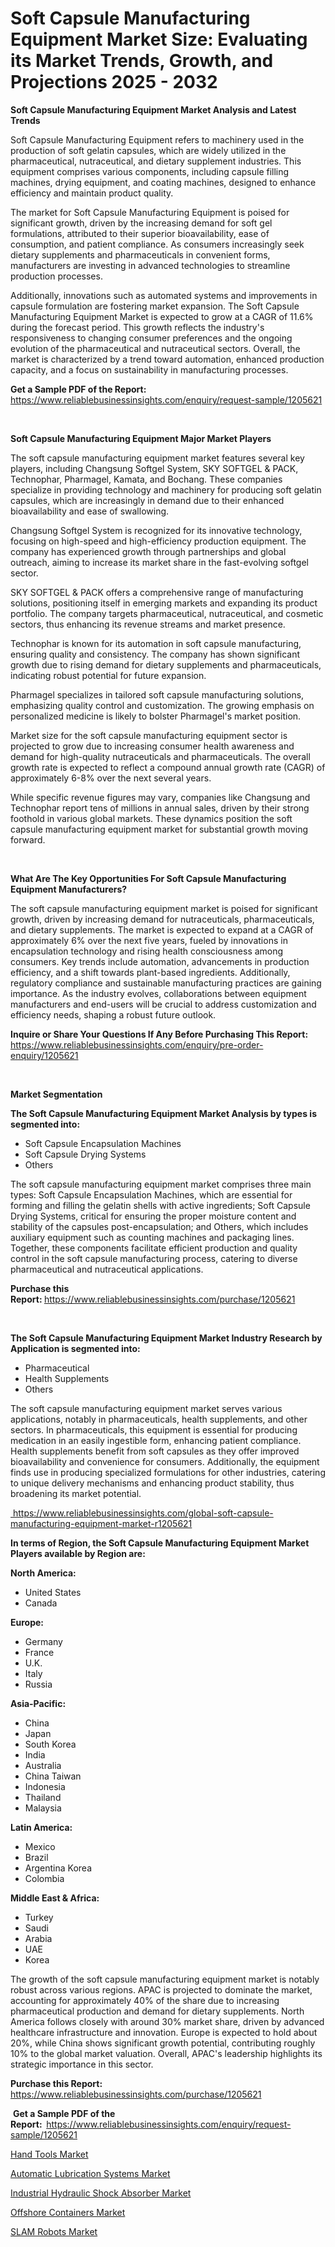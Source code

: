 <p><h1>Soft Capsule Manufacturing Equipment Market Size: Evaluating its Market Trends, Growth, and Projections 2025 - 2032</h1></p><p><strong>Soft Capsule Manufacturing Equipment Market Analysis and Latest Trends</strong></p>
<p><p>Soft Capsule Manufacturing Equipment refers to machinery used in the production of soft gelatin capsules, which are widely utilized in the pharmaceutical, nutraceutical, and dietary supplement industries. This equipment comprises various components, including capsule filling machines, drying equipment, and coating machines, designed to enhance efficiency and maintain product quality.</p><p>The market for Soft Capsule Manufacturing Equipment is poised for significant growth, driven by the increasing demand for soft gel formulations, attributed to their superior bioavailability, ease of consumption, and patient compliance. As consumers increasingly seek dietary supplements and pharmaceuticals in convenient forms, manufacturers are investing in advanced technologies to streamline production processes. </p><p>Additionally, innovations such as automated systems and improvements in capsule formulation are fostering market expansion. The Soft Capsule Manufacturing Equipment Market is expected to grow at a CAGR of 11.6% during the forecast period. This growth reflects the industry's responsiveness to changing consumer preferences and the ongoing evolution of the pharmaceutical and nutraceutical sectors. Overall, the market is characterized by a trend toward automation, enhanced production capacity, and a focus on sustainability in manufacturing processes.</p></p>
<p><strong>Get a Sample PDF of the Report:&nbsp;</strong> <a href="https://www.reliablebusinessinsights.com/enquiry/request-sample/1205621?utm_campaign=2840&utm_medium=2&utm_source=Github&utm_content=ia&utm_term=26032025&utm_id=soft-capsule-manufacturing-equipment">https://www.reliablebusinessinsights.com/enquiry/request-sample/1205621</a></p>
<p>&nbsp;</p>
<p><strong>Soft Capsule Manufacturing Equipment Major Market Players</strong></p>
<p><p>The soft capsule manufacturing equipment market features several key players, including Changsung Softgel System, SKY SOFTGEL & PACK, Technophar, Pharmagel, Kamata, and Bochang. These companies specialize in providing technology and machinery for producing soft gelatin capsules, which are increasingly in demand due to their enhanced bioavailability and ease of swallowing.</p><p>Changsung Softgel System is recognized for its innovative technology, focusing on high-speed and high-efficiency production equipment. The company has experienced growth through partnerships and global outreach, aiming to increase its market share in the fast-evolving softgel sector.</p><p>SKY SOFTGEL & PACK offers a comprehensive range of manufacturing solutions, positioning itself in emerging markets and expanding its product portfolio. The company targets pharmaceutical, nutraceutical, and cosmetic sectors, thus enhancing its revenue streams and market presence.</p><p>Technophar is known for its automation in soft capsule manufacturing, ensuring quality and consistency. The company has shown significant growth due to rising demand for dietary supplements and pharmaceuticals, indicating robust potential for future expansion.</p><p>Pharmagel specializes in tailored soft capsule manufacturing solutions, emphasizing quality control and customization. The growing emphasis on personalized medicine is likely to bolster Pharmagel's market position.</p><p>Market size for the soft capsule manufacturing equipment sector is projected to grow due to increasing consumer health awareness and demand for high-quality nutraceuticals and pharmaceuticals. The overall growth rate is expected to reflect a compound annual growth rate (CAGR) of approximately 6-8% over the next several years.</p><p>While specific revenue figures may vary, companies like Changsung and Technophar report tens of millions in annual sales, driven by their strong foothold in various global markets. These dynamics position the soft capsule manufacturing equipment market for substantial growth moving forward.</p></p>
<p>&nbsp;</p>
<p><strong>What Are The Key Opportunities For Soft Capsule Manufacturing Equipment Manufacturers?</strong></p>
<p><p>The soft capsule manufacturing equipment market is poised for significant growth, driven by increasing demand for nutraceuticals, pharmaceuticals, and dietary supplements. The market is expected to expand at a CAGR of approximately 6% over the next five years, fueled by innovations in encapsulation technology and rising health consciousness among consumers. Key trends include automation, advancements in production efficiency, and a shift towards plant-based ingredients. Additionally, regulatory compliance and sustainable manufacturing practices are gaining importance. As the industry evolves, collaborations between equipment manufacturers and end-users will be crucial to address customization and efficiency needs, shaping a robust future outlook.</p></p>
<p><strong>Inquire or Share Your Questions If Any Before Purchasing This Report:</strong> <a href="https://www.reliablebusinessinsights.com/enquiry/pre-order-enquiry/1205621?utm_campaign=2840&utm_medium=2&utm_source=Github&utm_content=ia&utm_term=26032025&utm_id=soft-capsule-manufacturing-equipment">https://www.reliablebusinessinsights.com/enquiry/pre-order-enquiry/1205621</a></p>
<p>&nbsp;</p>
<p><strong>Market Segmentation</strong></p>
<p><strong>The Soft Capsule Manufacturing Equipment Market Analysis by types is segmented into:</strong></p>
<p><ul><li>Soft Capsule Encapsulation Machines</li><li>Soft Capsule Drying Systems</li><li>Others</li></ul></p>
<p><p>The soft capsule manufacturing equipment market comprises three main types: Soft Capsule Encapsulation Machines, which are essential for forming and filling the gelatin shells with active ingredients; Soft Capsule Drying Systems, critical for ensuring the proper moisture content and stability of the capsules post-encapsulation; and Others, which includes auxiliary equipment such as counting machines and packaging lines. Together, these components facilitate efficient production and quality control in the soft capsule manufacturing process, catering to diverse pharmaceutical and nutraceutical applications.</p></p>
<p><strong>Purchase this Report:&nbsp;</strong><a href="https://www.reliablebusinessinsights.com/purchase/1205621?utm_campaign=2840&utm_medium=2&utm_source=Github&utm_content=ia&utm_term=26032025&utm_id=soft-capsule-manufacturing-equipment">https://www.reliablebusinessinsights.com/purchase/1205621</a></p>
<p>&nbsp;</p>
<p><strong>The Soft Capsule Manufacturing Equipment Market Industry Research by Application is segmented into:</strong></p>
<p><ul><li>Pharmaceutical</li><li>Health Supplements</li><li>Others</li></ul></p>
<p><p>The soft capsule manufacturing equipment market serves various applications, notably in pharmaceuticals, health supplements, and other sectors. In pharmaceuticals, this equipment is essential for producing medication in an easily ingestible form, enhancing patient compliance. Health supplements benefit from soft capsules as they offer improved bioavailability and convenience for consumers. Additionally, the equipment finds use in producing specialized formulations for other industries, catering to unique delivery mechanisms and enhancing product stability, thus broadening its market potential.</p></p>
<p><a href="https://www.reliablebusinessinsights.com/global-soft-capsule-manufacturing-equipment-market-r1205621?utm_campaign=2840&utm_medium=2&utm_source=Github&utm_content=ia&utm_term=26032025&utm_id=soft-capsule-manufacturing-equipment">&nbsp;https://www.reliablebusinessinsights.com/global-soft-capsule-manufacturing-equipment-market-r1205621</a></p>
<p><strong>In terms of Region, the Soft Capsule Manufacturing Equipment Market Players available by Region are:</strong></p>
<p>
    <p> <strong> North America: </strong>
        <ul>
            <li>United States</li>
            <li>Canada</li>
        </ul>
        </p> 
    <p> <strong> Europe: </strong>
        <ul>
            <li>Germany</li>
            <li>France</li>
            <li>U.K.</li>
            <li>Italy</li>
            <li>Russia</li>
        </ul>
        </p> 
    <p> <strong> Asia-Pacific: </strong>
        <ul>
            <li>China</li>
            <li>Japan</li>
            <li>South Korea</li>
            <li>India</li>
            <li>Australia</li>
            <li>China Taiwan</li>
            <li>Indonesia</li>
            <li>Thailand</li>
            <li>Malaysia</li>
        </ul>
        </p> 
    <p> <strong> Latin America: </strong>
        <ul>
            <li>Mexico</li>
            <li>Brazil</li>
            <li>Argentina Korea</li>
            <li>Colombia</li>
        </ul>
        </p> 
    <p> <strong> Middle East & Africa: </strong>
        <ul>
            <li>Turkey</li>
            <li>Saudi</li>
            <li>Arabia</li>
            <li>UAE</li>
            <li>Korea</li>
        </ul>
    </p>
    </p>
<p><p>The growth of the soft capsule manufacturing equipment market is notably robust across various regions. APAC is projected to dominate the market, accounting for approximately 40% of the share due to increasing pharmaceutical production and demand for dietary supplements. North America follows closely with around 30% market share, driven by advanced healthcare infrastructure and innovation. Europe is expected to hold about 20%, while China shows significant growth potential, contributing roughly 10% to the global market valuation. Overall, APAC's leadership highlights its strategic importance in this sector.</p></p>
<p><strong>Purchase this Report: </strong><a href="https://www.reliablebusinessinsights.com/purchase/1205621?utm_campaign=2840&utm_medium=2&utm_source=Github&utm_content=ia&utm_term=26032025&utm_id=soft-capsule-manufacturing-equipment">https://www.reliablebusinessinsights.com/purchase/1205621</a></p>
<p>&nbsp;<strong>Get a Sample PDF of the Report:&nbsp;&nbsp;</strong><a href="https://www.reliablebusinessinsights.com/enquiry/request-sample/1205621?utm_campaign=2840&utm_medium=2&utm_source=Github&utm_content=ia&utm_term=26032025&utm_id=soft-capsule-manufacturing-equipment">https://www.reliablebusinessinsights.com/enquiry/request-sample/1205621</a></p>
<p><strong></strong></p>
<p><p><a href="https://www.linkedin.com/pulse/comprehensive-overview-hand-tools-market-competitive-h2fhc?utm_campaign=2840&utm_medium=2&utm_source=Github&utm_content=ia&utm_term=26032025&utm_id=soft-capsule-manufacturing-equipment">Hand Tools Market</a></p><p><a href="https://www.linkedin.com/pulse/automatic-lubrication-systems-market-state-revenue-forecast-udx6c?utm_campaign=2840&utm_medium=2&utm_source=Github&utm_content=ia&utm_term=26032025&utm_id=soft-capsule-manufacturing-equipment">Automatic Lubrication Systems Market</a></p><p><a href="https://www.linkedin.com/pulse/examining-market-drivers-industrial-hydraulic-shock-absorber-pen5e?utm_campaign=2840&utm_medium=2&utm_source=Github&utm_content=ia&utm_term=26032025&utm_id=soft-capsule-manufacturing-equipment">Industrial Hydraulic Shock Absorber Market</a></p><p><a href="https://www.linkedin.com/pulse/offshore-containers-market-evaluation-trends-size-share-os2tc?utm_campaign=2840&utm_medium=2&utm_source=Github&utm_content=ia&utm_term=26032025&utm_id=soft-capsule-manufacturing-equipment">Offshore Containers Market</a></p><p><a href="https://www.linkedin.com/pulse/slam-robots-market-trends-forecast-growth-potential-analysis-ixw4e?utm_campaign=2840&utm_medium=2&utm_source=Github&utm_content=ia&utm_term=26032025&utm_id=soft-capsule-manufacturing-equipment">SLAM Robots Market</a></p></p>